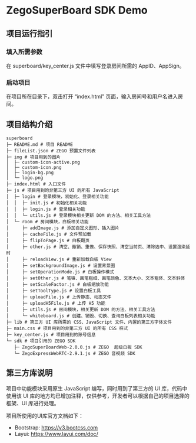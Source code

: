 # ZegoSuperBoard SDK Demo

## 项目运行指引

### 填入所需参数

在 superboard/key_center.js 文件中填写登录房间所需的 AppID、AppSign。
### 启动项目

在项目所在目录下，双击打开 “index.html” 页面，输入房间号和用户名进入房间。
## 项目结构介绍
```
superboard
├─ README.md # 项目 README
├─ fileList.json # ZEGO 预置文件列表
├─ img # 项目用到的图片
│  ├─ custom-icon-active.png
│  ├─ custom-icon.png
│  ├─ login-bg.png
│  └─ logo.png
├─ index.html # 入口文件
├─ js # 项目用到的非第三方 UI 的所有 JavaScript
│  ├─ login # 登录模块，初始化、登录相关功能
│  │  ├─ init.js # 初始化相关功能
│  │  ├─ login.js # 登录相关功能
│  │  └─ utils.js # 登录模块相关更新 DOM 的方法、相关工具方法
│  └─ room # 房间模块，白板相关功能
│     ├─ addImage.js # 添加自定义图形、插入图片
│     ├─ cacheFile.js # 文件预加载
│     ├─ flipToPage.js # 白板翻页
│     ├─ other.js # 清空、撤销、重做、保存快照、清空当前页、清除选中、设置渲染延时
│     ├─ reloadView.js # 重新加载白板 View
│     ├─ setBackgroundImage.js # 设置背景图
│     ├─ setOperationMode.js # 白板操作模式
│     ├─ setOther.js # 笔锋、画笔粗细、画笔颜色、文本大小、文本粗体、文本斜体
│     ├─ setScaleFactor.js # 白板缩放功能
│     ├─ setToolType.js # 设置白板工具
│     ├─ uploadFile.js # 上传静态、动态文件
│     ├─ uploadH5File.js # 上传 H5 功能
│     ├─ utils.js # 房间模块，相关更新 DOM 的方法、相关工具方法
│     └─ whiteboard.js # 创建、销毁、切换、查询白板列表相关功能
├─ lib # 第三方 UI 库所需的 CSS、JavaScript 文件、内置的第三方字体文件
├─ main.css # 项目用到的非第三方 UI 的所有 CSS 样式
├─ key_center.js # 项目用到的账号信息
└─ sdk # 项目引用的 ZEGO SDK
   ├─ ZegoSuperBoardWeb-2.0.0.js # ZEGO  超级白板 SDK
   └─ ZegoExpressWebRTC-2.9.1.js # ZEGO 音视频 SDK

```

## 第三方库说明
项目中功能模块采用原生 JavaScript 编写，同时用到了第三方的 UI 库，代码中使用该 UI 库的地方均已增加注释，仅供参考，开发者可以根据自己的项目选择的框架、UI 库进行处理。

项目所使用的UI库官方文档如下：
- Bootstrap: https://v3.bootcss.com
- Layui: https://www.layui.com/doc/

